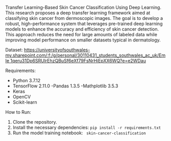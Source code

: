 Transfer Learning-Based Skin Cancer Classification Using Deep Learning.
This research proposes a deep transfer learning framework aimed at classifying skin cancer from dermoscopic images. The goal is to develop a robust, high-performance system that leverages pre-trained deep learning models to enhance the accuracy and efficiency of skin cancer detection. This approach reduces the need for large amounts of labeled data while improving model performance on smaller datasets typical in dermatology.


Dataset: [https://universityofsouthwales-
my.sharepoint.com/:f:/g/personal/30110431_students_southwales_ac_uk/EmIe 1qeru31Dp6SRUlrEhzQBuSf6eXf79FsNrHiEpXX6WQ?e=e2WDau
](https://universityofsouthwales-my.sharepoint.com/:f:/g/personal/30110431_students_southwales_ac_uk/EvCuxV4HeoJGgW3QsJF8nekBAzIPgECJcjWJtSv-aMjk4A?e=VnHtgV)


Requirements:
-	Python 3.7.12
-	TensorFlow 2.11.0
-Pandas 1.3.5
-Mathplotlib 3.5.3
-	Keras
-	OpenCV
-	Scikit-learn


How to Run:
1.	Clone the repository.
2.	Install the necessary dependencies: `pip install -r requirements.txt`
3.	Run the model training notebook: ` skin-cancer-classification`
